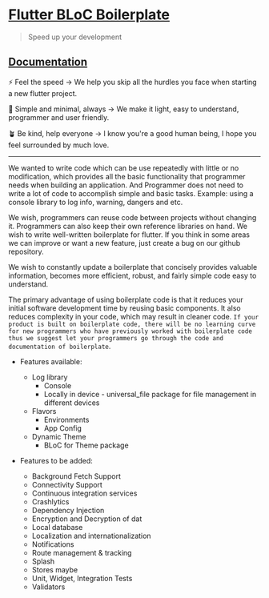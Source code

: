 # [Flutter BLoC Boilerplate]((https://flutterboilerplate.ml))
> Speed up your development

## [Documentation](https://flutterboilerplate.ml)

⚡️ Feel the speed -> We help you skip all the hurdles you face when starting a new flutter project.

💫 Simple and minimal, always -> We make it light, easy to understand, programmer and user friendly.

🪴 Be kind, help everyone -> I know you're a good human being, I hope you feel surrounded by much love.

---

We wanted to write code which can be use repeatedly with little or no modification, which provides all the basic functionality that programmer needs when building an application. And Programmer does not need to write a lot of code to accomplish simple and basic tasks. Example: using a console library to log info, warning, dangers and etc.

We wish, programmers can reuse code between projects without changing it. Programmers can also keep their own reference libraries on hand. We wish to write well-written boilerplate for flutter. If you think in some areas we can improve or want a new feature, just create a bug on our github repository.

We wish to constantly update a boilerplate that concisely provides valuable information, becomes more efficient, robust, and fairly simple code easy to understand.

The primary advantage of using boilerplate code is that it reduces your initial software development time by reusing basic components. It also reduces complexity in your code, which may result in cleaner code. `If your product is built on boilerplate code, there will be no learning curve for new programmers who have previously worked with boilerplate code thus we suggest let your programmers go through the code and documentation of boilerplate`.

- Features available:
    - Log library
        - Console
        - Locally in device - universal_file package for file management in different devices 
    - Flavors
        - Environments
        - App Config
    - Dynamic Theme
        - BLoC for Theme package

- Features to be added:
    - Background Fetch Support
    - Connectivity Support
    - Continuous integration services
    - Crashlytics
    - Dependency Injection
    - Encryption and Decryption of dat
    - Local database
    - Localization and internationalization
    - Notifications
    - Route management & tracking
    - Splash
    - Stores maybe
    - Unit, Widget, Integration Tests
    - Validators
